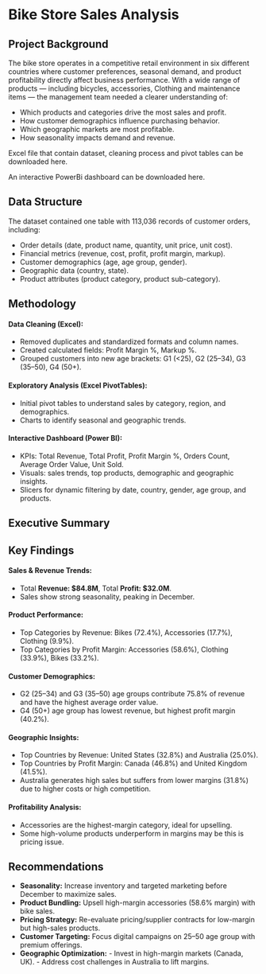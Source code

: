 # Bike Store Sales Analysis
## Project Background
The bike store operates in a competitive retail environment in six different countries where customer preferences, seasonal demand, and product profitability directly affect business performance. With a wide range of products — including bicycles, accessories, Clothing and maintenance items — the management team needed a clearer understanding of:

- Which products and categories drive the most sales and profit.  
- How customer demographics influence purchasing behavior.  
- Which geographic markets are most profitable.  
- How seasonality impacts demand and revenue.

Excel file that contain dataset, cleaning process and pivot tables can be downloaded here.

An interactive PowerBi dashboard can be downloaded here.
## Data Structure
The dataset contained one table with 113,036 records of customer orders, including:

- Order details (date, product name, quantity, unit price, unit cost).  
- Financial metrics (revenue, cost, profit, profit margin, markup).  
- Customer demographics (age, age group, gender).  
- Geographic data (country, state).  
- Product attributes (product category, product sub-category).
## Methodology
#### Data Cleaning (Excel):
- Removed duplicates and standardized formats and column names.
- Created calculated fields: Profit Margin %, Markup %.
- Grouped customers into new age brackets: G1 (<25), G2 (25–34), G3 (35–50), G4 (50+).

#### Exploratory Analysis (Excel PivotTables):
- Initial pivot tables to understand sales by category, region, and demographics.
- Charts to identify seasonal and geographic trends.

#### Interactive Dashboard (Power BI):
- KPIs: Total Revenue, Total Profit, Profit Margin %, Orders Count, Average Order Value, Unit Sold.
- Visuals: sales trends, top products, demographic and geographic insights.
- Slicers for dynamic filtering by date, country, gender, age group, and products.
## Executive Summary
## Key Findings
#### Sales & Revenue Trends:
- Total **Revenue: $84.8M**, Total **Profit: $32.0M**.
- Sales show strong seasonality, peaking in December.
#### Product Performance:
- Top Categories by Revenue: Bikes (72.4%), Accessories (17.7%), Clothing (9.9%).
- Top Categories by Profit Margin: Accessories (58.6%), Clothing (33.9%), Bikes (33.2%).
#### Customer Demographics:
- G2 (25–34) and G3 (35–50) age groups contribute 75.8% of revenue and have the highest average order value.
- G4 (50+) age group has lowest revenue, but highest profit margin (40.2%).
#### Geographic Insights:
- Top Countries by Revenue: United States (32.8%) and Australia (25.0%).
- Top Countries by Profit Margin: Canada (46.8%) and United Kingdom (41.5%).
- Australia generates high sales but suffers from lower margins (31.8%) due to higher costs or high competition.
#### Profitability Analysis:
- Accessories are the highest-margin category, ideal for upselling.
- Some high-volume products underperform in margins may be this is pricing issue.
## Recommendations
- **Seasonality:** Increase inventory and targeted marketing before December to maximize sales.
- **Product Bundling:** Upsell high-margin accessories (58.6% margin) with bike sales.
- **Pricing Strategy:** Re-evaluate pricing/supplier contracts for low-margin but high-sales products.
- **Customer Targeting:** Focus digital campaigns on 25–50 age group with premium offerings.
- **Geographic Optimization:** - Invest in high-margin markets (Canada, UK).
                               - Address cost challenges in Australia to lift margins.

